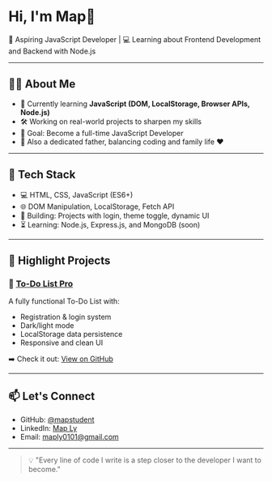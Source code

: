 # Hi, I'm Map👋

🎯 Aspiring JavaScript Developer | 💻 Learning about Frontend Development and Backend with Node.js

---

## 👨‍💻 About Me

- 🌱 Currently learning **JavaScript (DOM, LocalStorage, Browser APIs, Node.js)**
- 🛠️ Working on real-world projects to sharpen my skills
- 🎯 Goal: Become a full-time JavaScript Developer
- 👶 Also a dedicated father, balancing coding and family life ❤️

---

## 🧰 Tech Stack

- 💻 HTML, CSS, JavaScript (ES6+)
- 🌐 DOM Manipulation, LocalStorage, Fetch API
- 🧪 Building: Projects with login, theme toggle, dynamic UI
- ⏳ Learning: Node.js, Express.js, and MongoDB (soon)

---

## 📌 Highlight Projects

### 📝 [To-Do List Pro](https://github.com/yourusername/todo-list-pro)
A fully functional To-Do List with:
- Registration & login system
- Dark/light mode
- LocalStorage data persistence
- Responsive and clean UI

➡️ Check it out: [View on GitHub](https://github.com/yourusername/todo-list-pro)

---

## 📫 Let's Connect

- GitHub: [@mapstudent](https://github.com/mapstudent)
- LinkedIn: [Map Ly](https://www.linkedin.com/in/maply/)
- Email: maply0101@gmail.com

---

> 💡 "Every line of code I write is a step closer to the developer I want to become."

